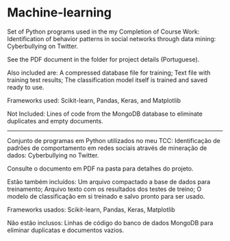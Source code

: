 # Machine-learning 
Set of Python programs used in the my Completion of Course Work: Identification of behavior patterns in social networks through data mining: Cyberbullying on Twitter.

See the PDF document in the folder for project details (Portuguese).

Also included are: 
A compressed database file for training; 
Text file with training test results; 
The classification model itself is trained and saved ready to use.

Frameworks used: Scikit-learn, Pandas, Keras, and Matplotlib

Not Included: Lines of code from the MongoDB database to eliminate duplicates and empty documents.

-------------------------------------------------------------


Conjunto de programas em Python utilizados no meu TCC: Identificação de padrões de comportamento em redes sociais através de mineração de dados: Cyberbullying no Twitter.

Consulte o documento em PDF na pasta para detalhes do projeto.

Estão também incluídos: 
Um arquivo compactado a base de dados para treinamento; 
Arquivo texto com os resultados dos testes de treino; 
O modelo de classificação em si treinado e salvo pronto para ser usado.

Frameworks usados: Scikit-learn, Pandas, Keras, Matplotlib

Não estão inclusos:
Linhas de código do banco de dados MongoDB para eliminar duplicatas e documentos vazios.


